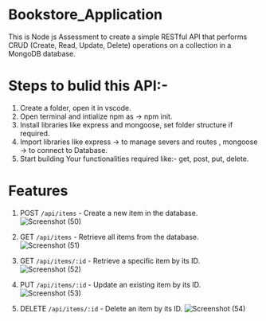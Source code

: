 # Bookstore_Application

This is Node js Assessment to create a simple RESTful API that performs CRUD (Create, Read, Update, Delete) operations on a collection in a MongoDB database.

# Steps to bulid this API:-

1. Create a folder, open it in vscode.
2. Open terminal and intialize npm as -> npm init.
3. Install libraries like express and mongoose, set folder structure if required.
4. Import libraries like express -> to manage severs and routes , mongoose -> to connect to Database.
5. Start building Your functionalities required like:- get, post, put, delete.

# Features
1.  POST `/api/items` - Create a new item in the database.
 ![Screenshot (50)](https://github.com/mohitgoswami24/Bookstore_Application/assets/125746715/169c167e-37d8-4bfd-a613-9b72fe1f3677)
 
2.  GET `/api/items` - Retrieve all items from the database.
![Screenshot (51)](https://github.com/mohitgoswami24/Bookstore_Application/assets/125746715/0bcfcb5f-3e6a-4063-891b-f3840af95c2b)

3.  GET `/api/items/:id` - Retrieve a specific item by its ID.
![Screenshot (52)](https://github.com/mohitgoswami24/Bookstore_Application/assets/125746715/f11eddca-1256-46b5-9c28-74429d88f322)

4.  PUT `/api/items/:id` - Update an existing item by its ID.
![Screenshot (53)](https://github.com/mohitgoswami24/Bookstore_Application/assets/125746715/4be02558-028e-45bd-aee5-63c563d2fefb)

5.  DELETE `/api/items/:id` - Delete an item by its ID.
![Screenshot (54)](https://github.com/mohitgoswami24/Bookstore_Application/assets/125746715/64039e34-ae61-4fe5-9273-caec0cb44d32)
